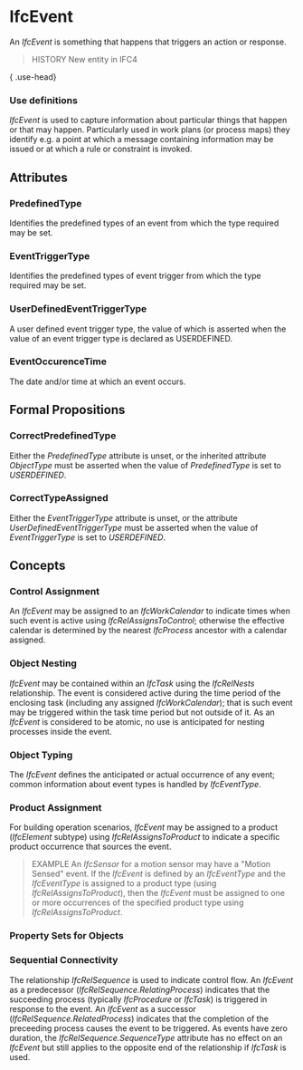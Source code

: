 # IfcEvent

An _IfcEvent_ is something that happens that triggers an action or response.

> HISTORY  New entity in IFC4

{ .use-head}
### Use definitions

_IfcEvent_ is used to capture information about particular things that happen or that may happen. Particularly used in work plans (or process maps) they identify e.g. a point at which a message containing information may be issued or at which a rule or constraint is invoked.

## Attributes

### PredefinedType
Identifies the predefined types of an event from which the type required may be set.

### EventTriggerType
Identifies the predefined types of event trigger from which the type required may be set.

### UserDefinedEventTriggerType
A user defined event trigger type, the value of which is asserted when the value of an event trigger type is declared as USERDEFINED.

### EventOccurenceTime
The date and/or time at which an event occurs.

## Formal Propositions

### CorrectPredefinedType
Either the _PredefinedType_ attribute is unset, or the inherited attribute _ObjectType_ must be asserted when the value of _PredefinedType_ is set to _USERDEFINED_.

### CorrectTypeAssigned
Either the _EventTriggerType_ attribute is unset, or the attribute _UserDefinedEventTriggerType_ must be asserted when the value of _EventTriggerType_ is set to _USERDEFINED_.

## Concepts

### Control Assignment

An _IfcEvent_ may be assigned to an _IfcWorkCalendar_ to indicate times when such event is active using _IfcRelAssignsToControl_; otherwise the effective calendar is determined by the nearest _IfcProcess_ ancestor with a calendar assigned.

### Object Nesting

_IfcEvent_ may be contained within an _IfcTask_ using the _IfcRelNests_ relationship. The event is considered active during the time period of the enclosing task (including any assigned _IfcWorkCalendar_); that is such event may be triggered within the task time period but not outside of it. As an _IfcEvent_ is considered to be atomic, no use is anticipated for nesting processes inside the event.

### Object Typing

The _IfcEvent_ defines the anticipated or actual occurrence of any event; common information about event types is handled by _IfcEventType_.

### Product Assignment

For building operation scenarios, _IfcEvent_ may be assigned to a product (_IfcElement_ subtype) using _IfcRelAssignsToProduct_ to indicate a specific product occurrence that sources the event.

> EXAMPLE  An _IfcSensor_ for a motion sensor may have a "Motion Sensed" event. If the _IfcEvent_ is defined by an _IfcEventType_ and the _IfcEventType_ is assigned to a product type (using _IfcRelAssignsToProduct_), then the _IfcEvent_ must be assigned to one or more occurrences of the specified product type using _IfcRelAssignsToProduct_.

### Property Sets for Objects



### Sequential Connectivity

The relationship _IfcRelSequence_ is used to indicate control flow. An _IfcEvent_ as a predecessor (_IfcRelSequence.RelatingProcess_) indicates that the succeeding process (typically _IfcProcedure_ or _IfcTask_) is triggered in response to the event. An _IfcEvent_ as a successor (_IfcRelSequence.RelatedProcess_) indicates that the completion of the preceeding process causes the event to be triggered. As events have zero duration, the _IfcRelSequence.SequenceType_ attribute has no effect on an _IfcEvent_ but still applies to the opposite end of the relationship if _IfcTask_ is used.

